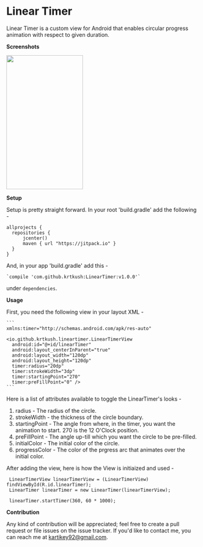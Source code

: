 # Linear Timer

Linear Timer is a custom view for Android that enables circular progress animation with respect to given duration.

**Screenshots**

<img src="https://raw.githubusercontent.com/krtkush/LinearTimerProject/master/Screenshots/ssOne.png" width="200" height="350" />

**Setup**

Setup is pretty straight forward. 
In your root 'build.gradle' add the following - 

    allprojects {
      repositories {
          jcenter()
          maven { url "https://jitpack.io" }
      }
    }
    
 And, in your app 'build.gradle' add this - 
 
    `compile 'com.github.krtkush:LinearTimer:v1.0.0'`
under `dependencies`.

**Usage**

First, you need the following view in your layout XML - 

    ```
    xmlns:timer="http://schemas.android.com/apk/res-auto"
      
    <io.github.krtkush.lineartimer.LinearTimerView
      android:id="@+id/linearTimer"
      android:layout_centerInParent="true"
      android:layout_width="120dp"
      android:layout_height="120dp"
      timer:radius="20dp"
      timer:strokeWidth="3dp"
      timer:startingPoint="270"
      timer:preFillPoint="0" />
    ```
        
Here is a list of attributes available to toggle the LinearTimer's looks -

1. radius - The radius of the circle.
2. strokeWidth - the thickness of the circle boundary.
3. startingPoint - The angle from where, in the timer, you want the animation to start. 270 is the 12 O'Clock position.
4. preFillPoint - The angle up-till which you want the circle to be pre-filled.
5. initialColor - The initial color of the circle. 
6. progressColor - The color of the prgress arc that animates over the initial color. 

After adding the view, here is how the View is initiaized and used -

     LinearTimerView linearTimerView = (LinearTimerView) findViewById(R.id.linearTimer);
     LinearTimer linearTimer = new LinearTimer(linearTimerView);
     
     linearTimer.startTimer(360, 60 * 1000);
     
**Contribution**

Any kind of contribution will be appreciated; feel free to create a pull request or file issues on the issue tracker. If you'd like to contact me, you can reach me at kartikey92@gmail.com.
